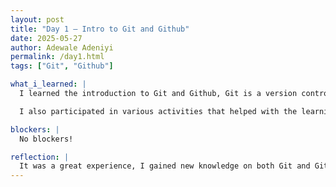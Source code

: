 ```yaml
---
layout: post
title: "Day 1 – Intro to Git and Github"
date: 2025-05-27
author: Adewale Adeniyi
permalink: /day1.html
tags: ["Git", "Github"]

what_i_learned: |
  I learned the introduction to Git and Github, Git is a version control system whie Githb is an online platform that hosts different versions of set files!

  I also participated in various activities that helped with the learning processes, working with my team members!

blockers: |
  No blockers!

reflection: |
  It was a great experience, I gained new knowledge on both Git and Github.
---
```

